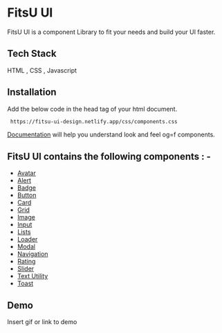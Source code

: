 
# FitsU UI

FitsU UI is a component Library to fit your needs and build your UI faster.

## Tech Stack

HTML , CSS , Javascript





## Installation

Add the below code in the head tag of your html document.

```bash
 https://fitsu-ui-design.netlify.app/css/components.css
```


    


[Documentation](https://fitsu-ui-design.netlify.app/avatar/avatar) will help you understand look and feel og=f components.



## FitsU UI contains the following components : -

  * [Avatar](https://fitsu-ui-design.netlify.app/avatar/avatar)
  * [Alert](https://fitsu-ui-design.netlify.app/alert/alert)
  * [Badge](https://fitsu-ui-design.netlify.app/badge/badge)
  * [Button](https://fitsu-ui-design.netlify.app/button/button)
  * [Card](https://fitsu-ui-design.netlify.app/card/card)
  * [Grid](https://fitsu-ui-design.netlify.app/grid/grid)
  * [Image](https://fitsu-ui-design.netlify.app/image-cmp/image)
  * [Input](https://fitsu-ui-design.netlify.app/input/input)
  * [Lists](https://fitsu-ui-design.netlify.app/list/list)
  * [Loader](https://fitsu-ui-design.netlify.app/loader/loader)
  * [Modal](https://fitsu-ui-design.netlify.app/modal/modal)
  * [Navigation](https://fitsu-ui-design.netlify.app/navigation/navigation)
  * [Rating](https://fitsu-ui-design.netlify.app/rating/rating)
  * [Slider]()
  * [Text Utility](https://fitsu-ui-design.netlify.app/text-utility/text)
  * [Toast](https://fitsu-ui-design.netlify.app/toast/toast)


## Demo

Insert gif or link to demo



